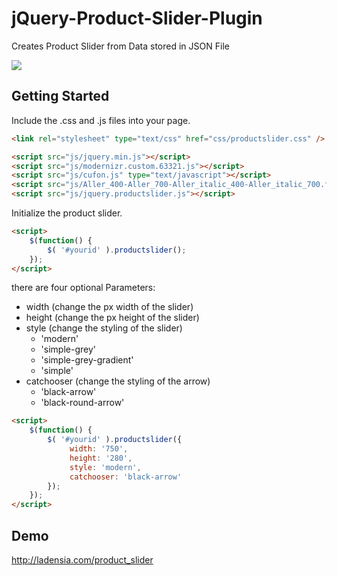 jQuery-Product-Slider-Plugin
============================

Creates Product Slider from Data stored in JSON File

![](http://ladensia.com/product_slider/images/product_slider.png)


Getting Started
---------------

Include the .css and .js files into your page.

```html
<link rel="stylesheet" type="text/css" href="css/productslider.css" />

<script src="js/jquery.min.js"></script>
<script src="js/modernizr.custom.63321.js"></script>
<script src="js/cufon.js" type="text/javascript"></script>
<script src="js/Aller_400-Aller_700-Aller_italic_400-Aller_italic_700.font.js" type="text/javascript"></script>
<script src="js/jquery.productslider.js"></script>
```

Initialize the product slider.

```html
<script>
	$(function() {
		$( '#yourid' ).productslider();
	});
</script>
```

there are four optional Parameters:

- width (change the px width of the slider)
- height (change the px height of the slider)
- style (change the styling of the slider)
    - 'modern'
    - 'simple-grey'
    - 'simple-grey-gradient'
    - 'simple'
- catchooser (change the styling of the arrow)
    - 'black-arrow'
    - 'black-round-arrow'

```html
<script>
	$(function() {
		$( '#yourid' ).productslider({
             width: '750',
             height: '280',
             style: 'modern',
             catchooser: 'black-arrow'
        });
	});
</script>
```


Demo
----

http://ladensia.com/product_slider

